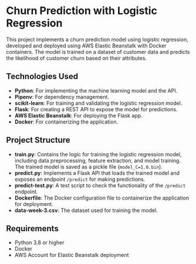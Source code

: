 # Churn Prediction with Logistic Regression

This project implements a churn prediction model using logistic regression, developed and deployed using AWS Elastic Beanstalk with Docker containers. The model is trained on a dataset of customer data and predicts the likelihood of customer churn based on their attributes.

## Technologies Used
- **Python**: For implementing the machine learning model and the API.
- **Pipenv**: For dependency management.
- **scikit-learn**: For training and validating the logistic regression model.
- **Flask**: For creating a REST API to expose the model for predictions.
- **AWS Elastic Beanstalk**: For deploying the Flask app.
- **Docker**: For containerizing the application.

## Project Structure

- **train.py**: Contains the logic for training the logistic regression model, including data preprocessing, feature extraction, and model training. The trained model is saved as a pickle file (`model_C=1.0.bin`).
- **predict.py**: Implements a Flask API that loads the trained model and exposes an endpoint `/predict` for making predictions.
- **predict-test.py**: A test script to check the functionality of the `/predict` endpoint.
- **Dockerfile**: The Docker configuration file to containerize the application for deployment.
- **data-week-3.csv**: The dataset used for training the model.

## Requirements

- Python 3.8 or higher
- Docker
- AWS Account for Elastic Beanstalk deployment

